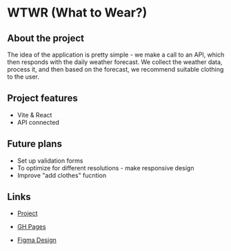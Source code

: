 # WTWR (What to Wear?)

## About the project

The idea of the application is pretty simple - we make a call to an API, which then responds with the daily weather forecast. We collect the weather data, process it, and then based on the forecast, we recommend suitable clothing to the user.

## Project features

- Vite & React
- API connected

## Future plans

- Set up validation forms
- To optimize for different resolutions - make responsive design
- Improve "add clothes" fucntion

## Links

- [Project](https://github.com/ievlev-alex/se_project_react)
- [GH Pages](https://ievlev-alex.github.io/se_project_react)

- [Figma Design](https://www.figma.com/file/DTojSwldenF9UPKQZd6RRb/Sprint-10%3A-WTWR)
